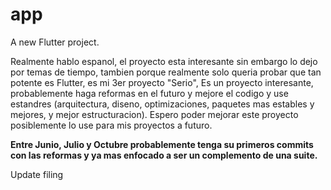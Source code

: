 # app

A new Flutter project.

Realmente hablo espanol, el proyecto esta interesante sin embargo lo dejo por temas de tiempo, tambien porque realmente solo queria probar que tan potente es Flutter, es mi 3er proyecto "Serio", Es un proyecto interesante, probablemente haga reformas en el futuro y mejore el codigo y use estandres (arquitectura, diseno, optimizaciones, paquetes mas estables y mejores, y mejor estructuracion). Espero poder mejorar este proyecto posiblemente lo use para mis proyectos a futuro.

**Entre Junio, Julio y Octubre probablemente tenga su primeros commits con las reformas y ya mas enfocado a ser un complemento de una suite.**

Update filing